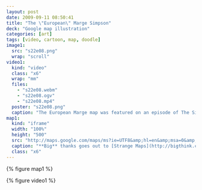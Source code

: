 ```yaml
---
layout: post
date: 2009-09-11 08:50:41
title: "The \"European\" Marge Simpson"
deck: "Google map illustration"
categories: [art]
tags: [video, cartoon, map, doodle]
image1:
  src: "s22e08.png"
  wrap: "scroll"
video1:
  kind: "video"
  class: "x6"
  wrap: "mm"
  files:
    - "s22e08.webm"
    - "s22e08.ogv"
    - "s22e08.mp4"
  poster: "s22e08.png"
  caption: "The European Marge map was featured on an episode of The Simpsons! :)"
map1:
  kind: "iframe"
  width: "100%"
  height: "500"
  src: "http://maps.google.com/maps/ms?ie=UTF8&amp;hl=en&amp;msa=0&amp;msid=105976104673732766876.0004733e85b59d0ddcba6&amp;t=k&amp;ll=46.06983,15.325928&amp;spn=20.139199,49.63623&amp;output=embed"
  caption: "**Big** thanks goes out to [Strange Maps](http://bigthink.com/ideas/21512) for making my [\"European\" Marge Simpson map](http://bit.ly/1OlnN) so popular!"
  class: "x6"
---
```


{% figure map1 %}

{% figure video1 %}

